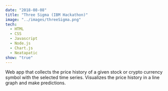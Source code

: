 ```yaml
---
date: "2018-08-08"
title: "Three Sigma (IBM Hackathon)"
image: "../images/threeSigma.png"
tech:
  - HTML
  - CSS
  - Javascript
  - Node.js
  - Chart.js
  - Neatapatic
show: "true"
---
```


Web app that collects the price history of a given stock or crypto currency symbol with the selected time series. Visualizes the price history in a line graph and make predictions.
